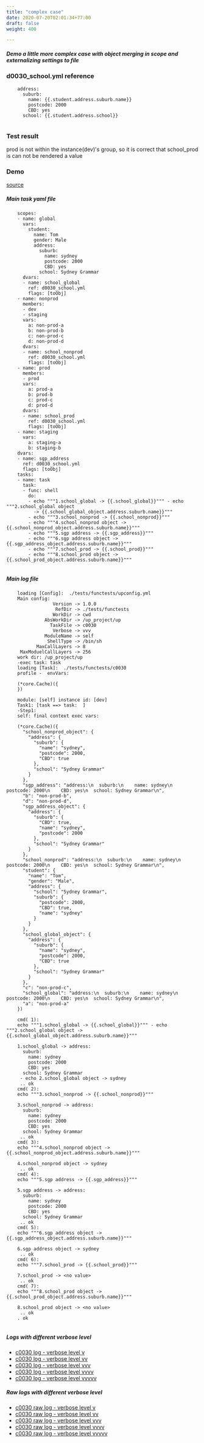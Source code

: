 ```yaml
---
title: "complex case"
date: 2020-07-20T02:01:34+77:00
draft: false
weight: 400

---
```


##### Demo a little more complex case with object merging in scope and externalizing settings to file


### d0030_school.yml reference






```
    address:
      suburb:
        name: {{.student.address.suburb.name}}
        postcode: 2000
        CBD: yes
      school: {{.student.address.school}}
    
```






### Test result


prod is not within the instance(dev)'s group, so it is correct
that school_prod is can not be rendered a value











### Demo








[source](https://github.com/upcmd/up/blob/master/tests/functests/c0030.yml)

##### Main task yaml file
```
    scopes:
    - name: global
      vars:
        student:
          name: Tom
          gender: Male
          address:
            suburb:
              name: sydney
              postcode: 2000
              CBD: yes
            school: Sydney Grammar
      dvars:
      - name: school_global
        ref: d0030_school.yml
        flags: [toObj]
    - name: nonprod
      members:
      - dev
      - staging
      vars:
        a: non-prod-a
        b: non-prod-b
        c: non-prod-c
        d: non-prod-d
      dvars:
      - name: school_nonprod
        ref: d0030_school.yml
        flags: [toObj]
    - name: prod
      members:
      - prod
      vars:
        a: prod-a
        b: prod-b
        c: prod-c
        d: prod-d
      dvars:
      - name: school_prod
        ref: d0030_school.yml
        flags: [toObj]
    - name: staging
      vars:
        a: staging-a
        b: staging-b
    dvars:
    - name: sgp_address
      ref: d0030_school.yml
      flags: [toObj]
    tasks:
    - name: task
      task:
      - func: shell
        do:
        - echo """1.school_global -> {{.school_global}}""" - echo """2.school_global object
          -> {{.school_global_object.address.suburb.name}}"""
        - echo """3.school_nonprod -> {{.school_nonprod}}"""
        - echo """4.school_nonprod object -> {{.school_nonprod_object.address.suburb.name}}"""
        - echo """5.sgp address -> {{.sgp_address}}"""
        - echo """6.sgp address object -> {{.sgp_address_object.address.suburb.name}}"""
        - echo """7.school_prod -> {{.school_prod}}"""
        - echo """8.school_prod object -> {{.school_prod_object.address.suburb.name}}"""
    
```
##### Main log file
```
    loading [Config]:  ./tests/functests/upconfig.yml
    Main config:
                 Version -> 1.0.0
                  RefDir -> ./tests/functests
                 WorkDir -> cwd
              AbsWorkDir -> /up_project/up
                TaskFile -> c0030
                 Verbose -> vvv
              ModuleName -> self
               ShellType -> /bin/sh
           MaxCallLayers -> 8
     MaxModuelCallLayers -> 256
    work dir: /up_project/up
    -exec task: task
    loading [Task]:  ./tests/functests/c0030
    profile -  envVars:
    
    (*core.Cache)({
    })
    
    module: [self] instance id: [dev]
    Task1: [task ==> task:  ]
    -Step1:
    self: final context exec vars:
    
    (*core.Cache)({
      "school_nonprod_object": {
        "address": {
          "suburb": {
            "name": "sydney",
            "postcode": 2000,
            "CBD": true
          },
          "school": "Sydney Grammar"
        }
      },
      "sgp_address": "address:\n  suburb:\n    name: sydney\n    postcode: 2000\n    CBD: yes\n  school: Sydney Grammar\n",
      "b": "non-prod-b",
      "d": "non-prod-d",
      "sgp_address_object": {
        "address": {
          "suburb": {
            "CBD": true,
            "name": "sydney",
            "postcode": 2000
          },
          "school": "Sydney Grammar"
        }
      },
      "school_nonprod": "address:\n  suburb:\n    name: sydney\n    postcode: 2000\n    CBD: yes\n  school: Sydney Grammar\n",
      "student": {
        "name": "Tom",
        "gender": "Male",
        "address": {
          "school": "Sydney Grammar",
          "suburb": {
            "postcode": 2000,
            "CBD": true,
            "name": "sydney"
          }
        }
      },
      "school_global_object": {
        "address": {
          "suburb": {
            "name": "sydney",
            "postcode": 2000,
            "CBD": true
          },
          "school": "Sydney Grammar"
        }
      },
      "c": "non-prod-c",
      "school_global": "address:\n  suburb:\n    name: sydney\n    postcode: 2000\n    CBD: yes\n  school: Sydney Grammar\n",
      "a": "non-prod-a"
    })
    
    cmd( 1):
    echo """1.school_global -> {{.school_global}}""" - echo """2.school_global object -> {{.school_global_object.address.suburb.name}}"""
    
    1.school_global -> address:
      suburb:
        name: sydney
        postcode: 2000
        CBD: yes
      school: Sydney Grammar
     - echo 2.school_global object -> sydney
     .. ok
    cmd( 2):
    echo """3.school_nonprod -> {{.school_nonprod}}"""
    
    3.school_nonprod -> address:
      suburb:
        name: sydney
        postcode: 2000
        CBD: yes
      school: Sydney Grammar
     .. ok
    cmd( 3):
    echo """4.school_nonprod object -> {{.school_nonprod_object.address.suburb.name}}"""
    
    4.school_nonprod object -> sydney
     .. ok
    cmd( 4):
    echo """5.sgp address -> {{.sgp_address}}"""
    
    5.sgp address -> address:
      suburb:
        name: sydney
        postcode: 2000
        CBD: yes
      school: Sydney Grammar
     .. ok
    cmd( 5):
    echo """6.sgp address object -> {{.sgp_address_object.address.suburb.name}}"""
    
    6.sgp address object -> sydney
     .. ok
    cmd( 6):
    echo """7.school_prod -> {{.school_prod}}"""
    
    7.school_prod -> <no value>
     .. ok
    cmd( 7):
    echo """8.school_prod object -> {{.school_prod_object.address.suburb.name}}"""
    
    8.school_prod object -> <no value>
     .. ok
    . ok
    
```


##### Logs with different verbose level
* [c0030 log - verbose level v](../../logs/c0030_v)
* [c0030 log - verbose level vv](../../logs/c0030_vv)
* [c0030 log - verbose level vvv](../../logs/c0030_vvvv)
* [c0030 log - verbose level vvvv](../../logs/c0030_vvvv)
* [c0030 log - verbose level vvvvv](../../logs/c0030_vvvvv)

##### Raw logs with different verbose level
* [c0030 raw log - verbose level v](../../reflogs/c0030_v.log)
* [c0030 raw log - verbose level vv](../../reflogs/c0030_vv.log)
* [c0030 raw log - verbose level vvv](../../reflogs/c0030_vvv.log)
* [c0030 raw log - verbose level vvvv](../../reflogs/c0030_vvvv.log)
* [c0030 raw log - verbose level vvvvv](../../reflogs/c0030_vvvvv.log)







